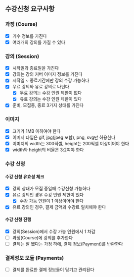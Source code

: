 ## 수강신청 요구사항

### 과정 (Course)
- [x] 기수 정보를 가진다
- [x] 여러개의 강의를 가질 수 있다

### 강의 (Session)
- [x] 시작일과 종료일을 가진다
- [x] 강의는 강의 커버 이미지 정보를 가진다
- [x] 시작일 ~ 종료기간에만 강의 수강 가능하다
- [x] 무료 강의와 유료 강의로 나뉜다
  - [x] 무료 강의는 수강 인원 제한이 없다
  - [x] 유료 강의는 수강 인원 제한이 있다
- [x] 준비, 모집중, 종료 3가지 상태를 가진다

### 이미지
- [x] 크기가 1MB 이하여야 한다
- [x] 이미지 타입은 gif, jpg(jpeg 포함), png, svg만 허용한다
- [x] 이미지의 width는 300픽셀, height는 200픽셀 이상이어야 한다
- [x] width와 height의 비율은 3:2여야 한다

### 수강 신청
#### 수강 신청 유효성 체크
- [x] 강의 상태가 모집 중일때 수강신청 가능하다
- [x] 유료 강의인 경우 수강 인원 제한이 있다
  - [x] 수강 가능 인원이 1 이상이어야 한다
- [x] 유료 강의인 경우, 결제 금액과 수강료 일치해야 한다

#### 수강 신청 진행
- [x] 강의(Session)에서 수강 가능 인원에서 1 차감
- [ ] 과정(Course)에 강의를 추가한다
- [ ] 결제는 잘 됐다는 가정 하에, 결제 정보(Payment)를 반환한다

### 결제정보 모듈 (Payments)
- [ ] 결제를 완료한 결제 정보들이 담기고 관리된다